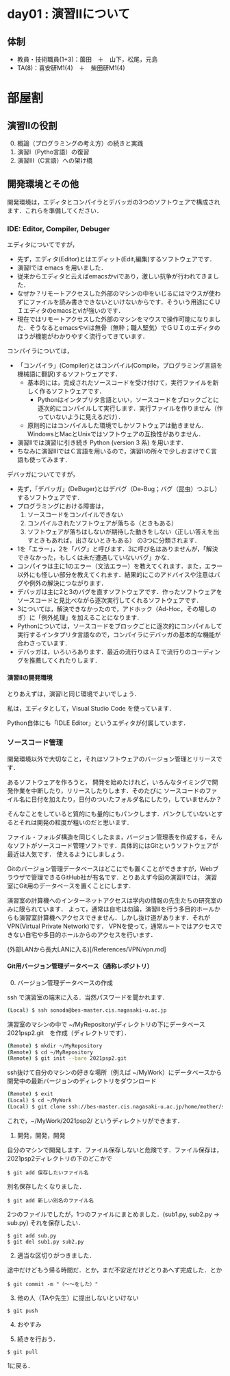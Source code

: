 # day01 : 演習Ⅱについて

## 体制

- 教員・技術職員(1+3)：薗田　＋　山下，松尾，元島
- TA(8)：喜安研M1(4)　＋　柴田研M1(4)

# 部屋割


## 演習Ⅱの役割

0. 概論（プログラミングの考え方）の続きと実践
1. 演習Ⅰ（Pytho言語）の復習
2. 演習Ⅲ（C言語）への架け橋

## 開発環境とその他

開発環境は，エディタとコンパイラとデバッガの3つのソフトウェアで構成されます．これらを準備してください．

### IDE: Editor, Compiler, Debuger

エディタについてですが，
- 先ず，エディタ(Editor)とはエディット(Edit,編集)するソフトウェアです．
- 演習Ⅰでは emacs を用いました．
- 従来からエディタと云えばemacsかviであり，激しい抗争が行われてきました．
- なぜか？リモートアクセスした外部のマシンの中をいじるにはマウスが使わずにファイルを読み書きできないといけないからです．そういう用途にＣＵＩエディタのemacsとviが強いのです．
- 現在ではリモートアクセスした外部のマシンをマウスで操作可能になりました．そうなるとemacsやviは無骨（無粋；職人堅気）でＧＵＩのエディタのほうが機能がわかりやすく流行ってきています．

コンパイラについては，
- 「コンパイラ」(Compiler)とはコンパイル(Compile，プログラミング言語を機械語に翻訳)するソフトウェアです．
  - 基本的には，完成されたソースコードを受け付けて，実行ファイルを新しく作るソフトウェアです．
    - Pythonはインタプリタ言語といい，ソースコードをブロックごとに逐次的にコンパイルして実行します．実行ファイルを作りません（作っていないように見えるだけ）．
  - 原則的にはコンパイルした環境でしかソフトウェアは動きません．WindowsとMacとUnixではソフトウェアの互換性がありません．
- 演習Ⅱでは演習Ⅰに引き続き Python (version 3 系) を用います．
- ちなみに演習ⅢではＣ言語を用いるので，演習Ⅱの所々で少しおまけでＣ言語も使ってみます．

デバッガについてですが，
- 先ず，「デバッガ」(DeBuger)とはデバグ（De-Bug；バグ（昆虫）つぶし）するソフトウェアです．
- プログラミングにおける障害は，
  1. ソースコードをコンパイルできない
  2. コンパイルされたソフトウェアが落ちる（ときもある）
  3. ソフトウェアが落ちはしないが期待した動きをしない（正しい答えを出すときもあれば，出さないときもある）
  の3つに分類されます．
- 1を「エラー」，2を「バグ」と呼びます．3に呼び名はありませんが，「解決できなかった，もしくは未だ遭遇していないバグ」かな．
- コンパイラは主に1のエラー（文法エラー）を教えてくれます．また，エラー以外にも怪しい部分を教えてくれます．結果的にこのアドバイスや注意はバグや例外の解決につながります．
- デバッガは主に2と3のバグを直すソフトウェアです．作ったソフトウェアをソースコードと見比べながら逐次実行してくれるソフトウェアです．
- 3については，解決できなかったので，アドホック（Ad-Hoc，その場しのぎ）に「例外処理」を加えることになります．
- Pythonについては，ソースコードをブロックごとに逐次的にコンパイルして実行するインタプリタ言語なので，コンパイラにデバッガの基本的な機能が合わさっています．
- デバッガは，いろいろあります．最近の流行りはＡＩで流行りのコーディングを推薦してくれたりします．

#### 演習Ⅱの開発環境

とりあえずは，演習Ⅰと同じ環境でよいでしょう．

私は，エディタとして，Visual Studio Code を使っています．

Python自体にも「IDLE Editor」というエディタが付属しています．

### ソースコード管理

開発環境以外で大切なこと，それはソフトウェアのバージョン管理とリリースです．

あるソフトウェアを作ろうと， 開発を始めたけれど，いろんなタイミングで開発作業を中断したり，リリースしたりします．そのたびに
ソースコードのファイル名に日付を加えたり，日付のついたフォルダ名にしたり，していませんか？

そんなことをしていると質的にも量的にもパンクします．パンクしていないとするとそれは開発の粒度が粗いのだと思います．

ファイル・フォルダ構造を同じくしたまま，バージョン管理表を作成する，そんなソフトがソースコード管理ソフトです．具体的にはGitというソフトウェアが最近は人気です．
使えるようにしましょう．

Gitのバージョン管理データベースはどこにでも置くことができますが，Webブラウザで管理できるGitHub社が有名です．とりあえず今回の演習Ⅱでは，
演習室にGit用のデータベースを置くことにします．

演習室の計算機へのインターネットアクセスは学内の情報の先生たちの研究室のみに限られています．
よって，通常は自宅は勿論，演習Ⅱを行う多目的ホールからも演習室計算機へアクセスできません．しかし抜け道があります．それがVPN(Virtual Private Network)です．
VPNを使って，通常ルートではアクセスできない自宅や多目的ホールからのアクセスを行います．

(外部LANから長大LANに入る)[/References/VPN/vpn.md]



#### Git用バージョン管理データベース（通称レポジトリ）

0. バージョン管理データベースの作成

ssh で演習室の端末に入る．当然パスワードを聞かれます．

```sh
(Local) $ ssh sonoda@bes-master.cis.nagasaki-u.ac.jp
```

演習室のマシンの中で ~/MyRepository/ディレクトリの下にデータベース 2021psp2.git　を作成（ディレクトリです）．

```sh
(Remote) $ mkdir ~/MyRepository
(Remote) $ cd ~/MyRepository
(Remote) $ git init --bare 2021psp2.git
```

ssh抜けて自分のマシンの好きな場所（例えば ~/MyWork）にデータベースから開発中の最新バージョンのディレクトリをダウンロード

```sh
(Remote) $ exit
(Local) $ cd ~/MyWork
(Local) $ git clone ssh://bes-master.cis.nagasaki-u.ac.jp/home/mother/sonoda/MyRepository/2021psp2.git
```

これで，~/MyWork/2021psp2/ というディレクトリができます．

1. 開発，開発，開発

自分のマシンで開発します．ファイル保存しないと危険です．ファイル保存は，2021psp2ディレクトリの下のどこかで

```
$ git add 保存したいファイル名
```

別名保存したくなりました．

```
$ git add 新しい別名のファイル名
```

2つのファイルでしたが，1つのファイルにまとめました．(sub1.py, sub2.py -> sub.py)
それを保存したい．

```
$ git add sub.py
$ git del sub1.py sub2.py
```

2. 適当な区切りがつきました．

途中だけどもう帰る時間だ．とか，まだ不安定だけどとりあへず完成した．とか

```
$ git commit -m "（～～をした）"
```

3. 他の人（TAや先生）に提出しないといけない

```
$ git push
```

4. おやすみ

5. 続きを行おう．

```
$ git pull
```
1に戻る．





